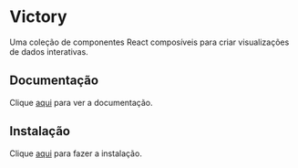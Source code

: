 # Victory

Uma coleção de componentes React composíveis para criar visualizações de dados interativas.

## Documentação

Clique [aqui](https://github.com/FormidableLabs/victory) para ver a documentação.

## Instalação

Clique [aqui](https://www.npmjs.com/package/victory) para fazer a instalação.